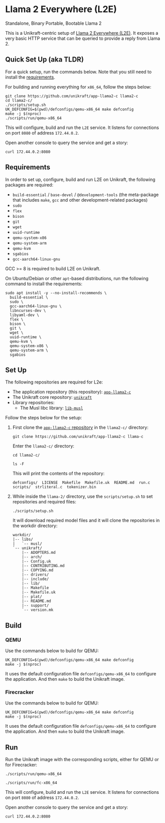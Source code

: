 # Llama 2 Everywhere (L2E)

Standalone, Binary Portable, Bootable Llama 2

This is a Unikraft-centric setup of [Llama 2 Everywhere (L2E)](https://github.com/trholding/llama2.c).
It exposes a very basic HTTP service that can be queried to provide a reply from Llama 2.

## Quick Set Up (aka TLDR)

For a quick setup, run the commands below.
Note that you still need to install the [requirements](#requirements).

For building and running everything for `x86_64`, follow the steps below:

```console
git clone https://github.com/unikraft/app-llama2-c llama2-c
cd llama2-c/
./scripts/setup.sh
UK_DEFCONFIG=$(pwd)/defconfigs/qemu-x86_64 make defconfig
make -j $(nproc)
./scripts/run/qemu-x86_64
```

This will configure, build and run the `L2E` service.
It listens for connections on port `8080` of address `172.44.0.2`.

Open another console to query the service and get a story:

```console
curl 172.44.0.2:8080
```

## Requirements

In order to set up, configure, build and run L2E on Unikraft, the following packages are required:

* `build-essential` / `base-devel` / `@development-tools` (the meta-package that includes `make`, `gcc` and other development-related packages)
* `sudo`
* `flex`
* `bison`
* `git`
* `wget`
* `uuid-runtime`
* `qemu-system-x86`
* `qemu-system-arm`
* `qemu-kvm`
* `sgabios`
* `gcc-aarch64-linux-gnu`

GCC >= 8 is required to build L2E on Unikraft.

On Ubuntu/Debian or other `apt`-based distributions, run the following command to install the requirements:

```console
sudo apt install -y --no-install-recommends \
  build-essential \
  sudo \
  gcc-aarch64-linux-gnu \
  libncurses-dev \
  libyaml-dev \
  flex \
  bison \
  git \
  wget \
  uuid-runtime \
  qemu-kvm \
  qemu-system-x86 \
  qemu-system-arm \
  sgabios
```

## Set Up

The following repositories are required for L2e:

* The application repository (this repository): [`app-llama2-c`](https://github.com/unikraft/app-llama2-c)
* The Unikraft core repository: [`unikraft`](https://github.com/unikraft/unikraft)
* Library repositories:
  * The Musl libc library: [`lib-musl`](https://github.com/unikraft/lib-musl)

Follow the steps below for the setup:

  1. First clone the [`app-llama2-c` repository](https://github.com/unikraft/app-llama2-c) in the `llama2-c/` directory:

     ```console
     git clone https://github.com/unikraft/app-llama2-c llama-c
     ```

     Enter the `llama2-c/` directory:

     ```console
     cd llama2-c/

     ls -F
     ```

     This will print the contents of the repository:

     ```text
     defconfigs/  LICENSE  Makefile  Makefile.uk  README.md  run.c  scripts/  strliteral.c  tokenizer.bin
     ```

  1. While inside the `llama-2/` directory, use the `scripts/setup.sh` to set repositories and required files:

     ```console
     ./scripts/setup.sh
     ```

     It will download required model files and it will clone the repositories in the workdir directory:

     ```text
     workdir/
     |-- libs/
     |   `-- musl/
     `-- unikraft/
         |-- ADOPTERS.md
         |-- arch/
         |-- Config.uk
         |-- CONTRIBUTING.md
         |-- COPYING.md
         |-- drivers/
         |-- include/
         |-- lib/
         |-- Makefile
         |-- Makefile.uk
         |-- plat/
         |-- README.md
         |-- support/
         `-- version.mk
     ```

## Build

### QEMU

Use the commands below to build for QEMU:

```console
UK_DEFCONFIG=$(pwd)/defconfigs/qemu-x86_64 make defconfig
make -j $(nproc)
```

It uses the default configuration file `defconfigs/qemu-x86_64` to configure the application.
And then `make` to build the Unikraft image.

### Firecracker

Use the commands below to build for QEMU:

```console
UK_DEFCONFIG=$(pwd)/defconfigs/qemu-x86_64 make defconfig
make -j $(nproc)
```

It uses the default configuration file `defconfigs/qemu-x86_64` to configure the application.
And then `make` to build the Unikraft image.

## Run

Run the Unikraft image with the corresponding scripts, either for QEMU or for Firecracker:

```console
./scripts/run/qemu-x86_64
```

```console
./scripts/run/fc-x86_64
```

This will configure, build and run the `L2E` service.
It listens for connections on port `8080` of address `172.44.0.2`.

Open another console to query the service and get a story:

```console
curl 172.44.0.2:8080
```

